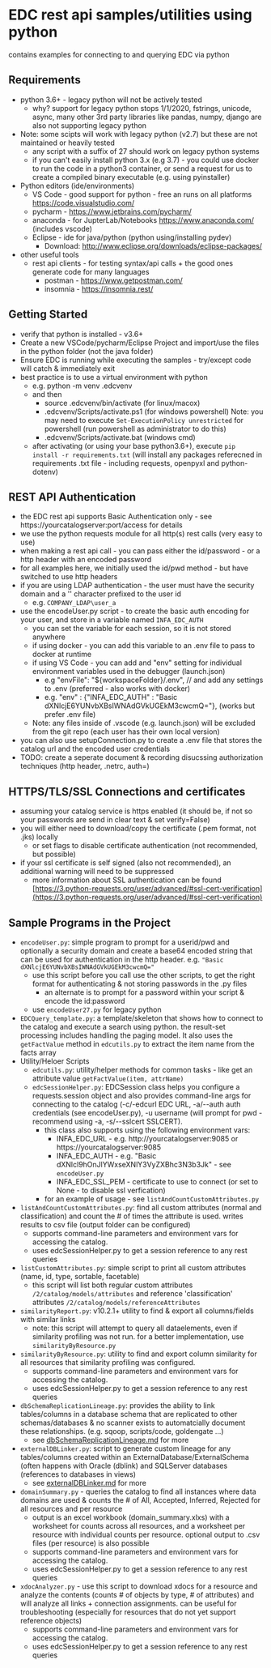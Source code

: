 # EDC rest api samples/utilities using python

contains examples for connecting to and querying EDC via python

Requirements
------------
* python 3.6+ - legacy python will not be actively tested
  * why? support for legacy python stops 1/1/2020, fstrings, unicode, async, many other 3rd party libraries like pandas, numpy, django are also not supporting legacy python 
* Note:  some scipts will work with legacy python (v2.7) but these are not maintained or heavily tested
  * any script with a suffix of 27 should work on legacy python systems
  * if you can't easily install python 3.x (e.g 3.7) - you could use docker to run the code in a python3 container, or send a request for us to create a compiled binary executable (e.g. using pyinstaller)
* Python editors (ide/environments)
  * VS Code - good support for python - free an runs on all platforms  https://code.visualstudio.com/
  * pycharm - https://www.jetbrains.com/pycharm/
  * anaconda - for JupterLab/Notebooks https://www.anaconda.com/ (includes vscode)
  * Eclipse - ide for java/python (python using/installing pydev)
    * Download: http://www.eclipse.org/downloads/eclipse-packages/
* other useful tools
  * rest api clients - for testing syntax/api calls + the good ones generate code for many languages
    * postman - https://www.getpostman.com/
    * insomnia - https://insomnia.rest/

 
Getting Started
---------------
* verify that python is installed - v3.6+
* Create a new VSCode/pycharm/Eclipse Project and import/use the files in the python folder (not the java folder)
* Ensure EDC is running while executing the samples - try/except code will catch & immediately exit
* best practice is to use a virtual environment with python
  * e.g. python -m venv .edcvenv  
  * and then 
    * source .edcvenv/bin/activate (for linux/macox)
    * .edcvenv/Scripts/activate.ps1 (for windows powershell)
      Note:  you may need to execute `Set-ExecutionPolicy unrestricted` for powershell (run powershell as administrator to do this)
    * .edcvenv/Scripts/activate.bat (windows cmd)
  * after activating (or using your base python3.6+), execute `pip install -r requirements.txt` (will install any packages referecned in requirements .txt file - including requests, openpyxl and python-dotenv)


REST API Authentication
-----------------------
* the EDC rest api supports Basic Authentication only - see https://yourcatalogserver:port/access for details
* we use the python requests module for all http(s) rest calls (very easy to use)
* when making a rest api call - you can pass either the id/password - or a http header with an encoded password
* for all examples here, we initially used the id/pwd method - but have switched to use http headers
* if you are using LDAP authentication - the user must have the security domain and a '\' character prefixed to the user id
  * e.g. `COMPANY_LDAP\user_a`
* use the encodeUser.py script - to create the basic auth encoding for your user, and store in a variable named `INFA_EDC_AUTH`
  * you can set the variable for each session, so it is not stored anywhere
  * if using docker - you can add this variable to an .env file to pass to docker at runtime
  * if using VS Code - you can add and "env" setting for individual environment variables used in the debugger (launch.json)
    * e.g  "envFile": "${workspaceFolder}/.env",        // and add any settings to .env (preferred - also works with docker)
    * e.g. "env" : {"INFA_EDC_AUTH" : "Basic dXNlcjE6YUNvbXBsIWNAdGVkUGEkM3cwcmQ="}, (works but prefer .env file)
  * Note:  any files inside of .vscode (e.g. launch.json) will be excluded from the git repo (each user has their own local version)
* you can also use setupConnection.py to create a .env file that stores the catalog url and the encoded user credentials
* TODO:  create a seperate document & recording disucssing authorization techniques (http header, .netrc, auth=)


HTTPS/TLS/SSL Connections and certificates
------------------------------------------
* assuming your catalog service is https enabled (it should be, if not so your passwords are send in clear text & set verify=False)
* you will either need to download/copy the certificate (.pem format, not .jks) locally
  * or set flags to disable certificate authentication (not recommended, but possible) 
* if your ssl certificate is self signed (also not recommended), an additional warning will need to be suppressed
  * more information about SSL authentication can be found [https://3.python-requests.org/user/advanced/#ssl-cert-verification](https://3.python-requests.org/user/advanced/#ssl-cert-verification)

 
Sample Programs in the Project
------------------------------

* `encodeUser.py`: simple program to prompt for a userid/pwd and optionally a security domain and create a base64 encoded string that can be used for authentication in the http header.  e.g. ```"Basic dXNlcjE6YUNvbXBsIWNAdGVkUGEkM3cwcmQ="```
  * use this script before you call use the other scripts, to get the right format for authenticating & not storing passwords in the .py files
    * an alternate is to prompt for a password within your script & encode the id:password
  * use `encodeUser27.py` for legacy python
* `EDCQuery_template.py`:  a template/skeleton that shows how to connect to the catalog and execute a search using python.  the result-set processing includes handling the paging model.  It also uses the `getFactValue` method in `edcutils.py` to extract the item name from the facts array
* Utility/Heloer Scripts
  * `edcutils.py`:  utility/helper methods for common tasks - like get an attribute value `getFactValue(item, attrName)`
  * `edcSessionHelper.py`: EDCSession class helps you configure a requests.session object and also provides command-line args for connecting to the catalog (-c/-edcurl EDC URL, -a/--auth auth credentials (see encodeUser.py), -u username (will prompt for pwd - recommend using -a, -s/--sslcert SSLCERT).  
    * this class also supports using the following environment vars:
      * INFA_EDC_URL - e.g. http://yourcatalogserver:9085 or https://yourcatalogserver:9085
      * INFA_EDC_AUTH - e.g. "Basic dXNlcl9hOnJlYWxseXNlY3VyZXBhc3N3b3Jk" - see `encodeUser.py`
      * INFA_EDC_SSL_PEM - certificate to use to connect (or set to None - to disable ssl verfication)
    * for an example of usage - see `listAndCountCustomAttributes.py`
* `listAndCountCustomAttributes.py`: find all custom attributes (normal and classification) and count the # of times the attribute is used.  writes results to csv file (output folder can be configured)
  * supports command-line parameters and environment vars for accessing the catalog.
  * uses edcSessionHelper.py to get a session reference to any rest queries
* `listCustomAttributes.py`: simple script to print all custom attributes (name, id, type, sortable, facetable)
  * this script will list both regular custom attributes `/2/catalog/models/attributes` and reference 'classification' attributes `/2/catalog/models/referenceAttributes`
* `similarityReport.py`: v10.2.1+ utility to find & export all columns/fields with similar links
  * note:  this script will attempt to query all dataelements, even if similarity profiling was not run.  for a better implementation, use `similarityByResource.py`
* `similarityByResource.py`: utility to find and export column similarity for all resources that similarity profiling was configured.
  * supports command-line parameters and environment vars for accessing the catalog.
  * uses edcSessionHelper.py to get a session reference to any rest queries
* `dbSchemaReplicationLineage.py`: provides the ability to link tables/columns in a database schema that are replicated to other schemas/databases & no scanner exists to automatcially document these relationships.  (e.g. sqoop, scripts/code, goldengate ...)
  * see [dbSchemaReplicationLineage.md](dbSchemaReplicationLineage.md) for more
* `externalDBLinker.py`: script to generate custom lineage for any tables/columns created within an ExternalDatabase/ExternalSchema (often happens with Oracle (dblink) and SQLServer databases (references to databases in views)
  * see [externalDBLinker.md](externalDBLinker.md) for more
* `domainSummary.py` - queries the catalog to find all instances where data domains are used & counts the # of All, Accepted, Inferred, Rejected for all resources and per resource
  * output is an excel workbook (domain_summary.xlxs) with a worksheet for counts across all resources, and a worksheet per resource with individual counts per resource.  optional output to .csv files (per resource) is also possible
  * supports command-line parameters and environment vars for accessing the catalog.
  * uses edcSessionHelper.py to get a session reference to any rest queries
* `xdocAnalyzer.py` - use this script to download xdocs for a resource and analyze the contents (counts # of objects by type, # of attributes) and will analyze all links + connection assignments.  can be useful for troubleshooting (especially for resources that do not yet support reference objects)
  * supports command-line parameters and environment vars for accessing the catalog.
  * uses edcSessionHelper.py to get a session reference to any rest queries



